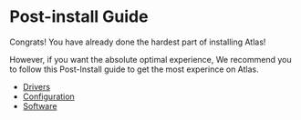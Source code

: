 # Post-install Guide

Congrats! You have already done the hardest part of installing Atlas!

However, if you want the absolute optimal experience, We recommend you to follow this Post-Install guide to get the most experince on Atlas.

* [Drivers](getting-started/post-installation/drivers/)
* [Configuration](getting-started/post-installation/configuration/)
* [Software](getting-started/post-installation/software/)
